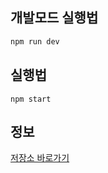 ## 개발모드 실행법  

```sh
npm run dev
```

## 실행법

```
npm start
```

## 정보
[저장소 바로가기](http://github.com/gbox3d)
